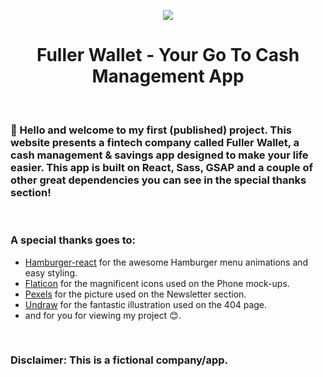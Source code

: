 <p align="center"><img src="https://lh6.googleusercontent.com/M_DU7x6KunvL4XYCbZwdhSapIS68WsEEcuzVoymAEtO31t8Vc-xO3yUeamr2mGY0BIswInjbyaFStBYdG1YM=w1920-h966" /></p>
<h1 align="center">Fuller Wallet - Your Go To Cash Management App</h1>

<br />

### 👋 Hello and welcome to my first (published) project. This website presents a fintech company called Fuller Wallet, a cash management & savings app designed to make your life easier. This app is built on React, Sass, GSAP and a couple of other great dependencies you can see in the special thanks section!

<br />

### A special thanks goes to:

- [Hamburger-react](https://github.com/luukdv/hamburger-react) for the awesome Hamburger menu animations and easy styling.
- [Flaticon](https://www.flaticon.com/) for the magnificent icons used on the Phone mock-ups.
- [Pexels](https://www.pexels.com/) for the picture used on the Newsletter section.
- [Undraw](https://undraw.co/) for the fantastic illustration used on the 404 page.
- and for you for viewing my project 😊.

<br />

### Disclaimer: This is a fictional company/app.
